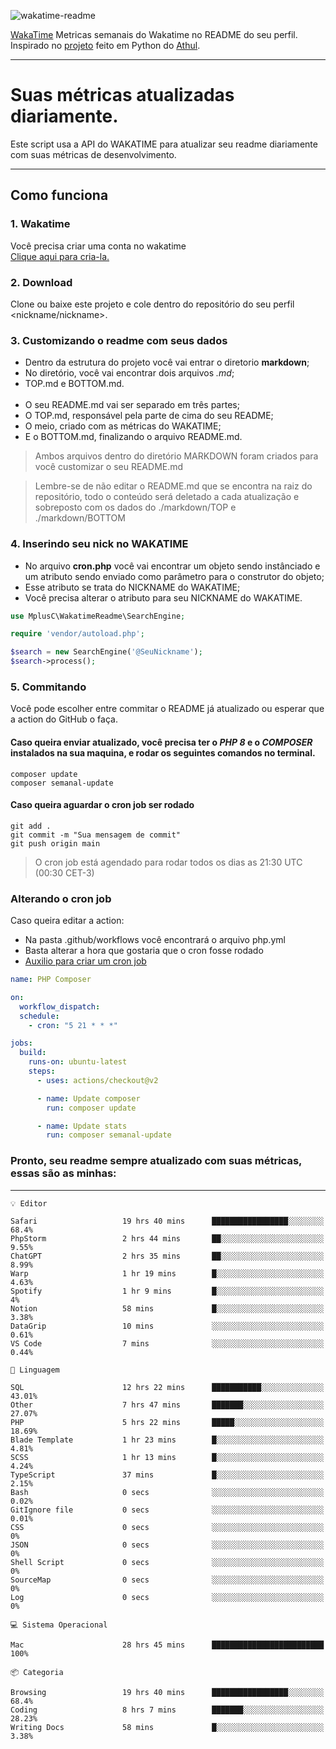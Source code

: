 ![wakatime-readme](https://socialify.git.ci/bymatheus/wakatime-readme/image?description=1&descriptionEditable=M%C3%A9tricas%20semanais%20do%20Wakatime%20no%20seu%20README%20de%20perfil.&font=KoHo&forks=1&language=1&owner=1&pattern=Signal&stargazers=1&theme=Dark)

[WakaTime](https://wakatime.com) Metricas semanais do Wakatime no README do seu perfil. <br>
Inspirado no [projeto](https://github.com/athul/waka-readme) feito em Python do [Athul](https://github.com/athul).
___

# Suas métricas atualizadas diariamente.
Este script usa a API do WAKATIME para atualizar seu readme diariamente com suas métricas de desenvolvimento.

___

## Como funciona

### 1. Wakatime
Você precisa criar uma conta no wakatime <br>
[Clique aqui para cria-la.](https://wakatime.com) 

### 2. Download
Clone ou baixe este projeto e cole dentro do repositório do seu perfil <nickname/nickname>.

### 3. Customizando o readme com seus dados
- Dentro da estrutura do projeto você vai entrar o diretorio **markdown**;  
- No diretório, você vai encontrar dois arquivos *.md*;
- TOP.md e BOTTOM.md.
<br><br>
- O seu README.md vai ser separado em três partes; 
- O TOP.md, responsável pela parte de cima do seu README;
- O meio, criado com as métricas do WAKATIME;
- E o BOTTOM.md, finalizando o arquivo README.md.<br>

> Ambos arquivos dentro do diretório MARKDOWN foram criados para você customizar o seu README.md

> Lembre-se de não editar o README.md que se encontra na raiz do repositório, todo o conteúdo será deletado a cada atualização e sobreposto com os dados do ./markdown/TOP e ./markdown/BOTTOM

### 4. Inserindo seu nick no WAKATIME
- No arquivo **cron.php** você vai encontrar um objeto sendo instânciado e um atributo sendo enviado como parâmetro para o construtor do objeto;
- Esse atributo se trata do NICKNAME do WAKATIME;
- Você precisa alterar o atributo para seu NICKNAME do WAKATIME.

```php
use MplusC\WakatimeReadme\SearchEngine;

require 'vendor/autoload.php';

$search = new SearchEngine('@SeuNickname');
$search->process();
```

### 5. Commitando
Você pode escolher entre commitar o README já atualizado ou esperar que a action do GitHub o faça. <br>

#### Caso queira enviar atualizado, você precisa ter o *PHP 8* e o *COMPOSER* instalados na sua maquina, e rodar os seguintes comandos no terminal.
```composer
composer update
composer semanal-update 
```

#### Caso queira aguardar o cron job ser rodado 
```git 
git add .
git commit -m "Sua mensagem de commit"
git push origin main
```

>O cron job está agendado para rodar todos os dias as 21:30 UTC (00:30 CET-3) 

### Alterando o cron job
Caso queira editar a action:

- Na pasta .github/workflows você encontrará o arquivo php.yml
- Basta alterar a hora que gostaria que o cron fosse rodado
- [Auxilio para criar um cron job](https://crontab.guru)

```yml
name: PHP Composer

on:
  workflow_dispatch:
  schedule:
    - cron: "5 21 * * *"

jobs:
  build:
    runs-on: ubuntu-latest
    steps:
      - uses: actions/checkout@v2

      - name: Update composer
        run: composer update

      - name: Update stats
        run: composer semanal-update
```

### Pronto, seu readme sempre atualizado com suas métricas, essas são as minhas:

___
```text
💡 Editor

Safari                   19 hrs 40 mins      █████████████████░░░░░░░░      68.4%
PhpStorm                 2 hrs 44 mins       ██░░░░░░░░░░░░░░░░░░░░░░░      9.55%
ChatGPT                  2 hrs 35 mins       ██░░░░░░░░░░░░░░░░░░░░░░░      8.99%
Warp                     1 hr 19 mins        █░░░░░░░░░░░░░░░░░░░░░░░░      4.63%
Spotify                  1 hr 9 mins         █░░░░░░░░░░░░░░░░░░░░░░░░         4%
Notion                   58 mins             █░░░░░░░░░░░░░░░░░░░░░░░░      3.38%
DataGrip                 10 mins             ░░░░░░░░░░░░░░░░░░░░░░░░░      0.61%
VS Code                  7 mins              ░░░░░░░░░░░░░░░░░░░░░░░░░      0.44%
```
```text
💬 Linguagem

SQL                      12 hrs 22 mins      ███████████░░░░░░░░░░░░░░     43.01%
Other                    7 hrs 47 mins       ███████░░░░░░░░░░░░░░░░░░     27.07%
PHP                      5 hrs 22 mins       █████░░░░░░░░░░░░░░░░░░░░     18.69%
Blade Template           1 hr 23 mins        █░░░░░░░░░░░░░░░░░░░░░░░░      4.81%
SCSS                     1 hr 13 mins        █░░░░░░░░░░░░░░░░░░░░░░░░      4.24%
TypeScript               37 mins             █░░░░░░░░░░░░░░░░░░░░░░░░      2.15%
Bash                     0 secs              ░░░░░░░░░░░░░░░░░░░░░░░░░      0.02%
GitIgnore file           0 secs              ░░░░░░░░░░░░░░░░░░░░░░░░░      0.01%
CSS                      0 secs              ░░░░░░░░░░░░░░░░░░░░░░░░░         0%
JSON                     0 secs              ░░░░░░░░░░░░░░░░░░░░░░░░░         0%
Shell Script             0 secs              ░░░░░░░░░░░░░░░░░░░░░░░░░         0%
SourceMap                0 secs              ░░░░░░░░░░░░░░░░░░░░░░░░░         0%
Log                      0 secs              ░░░░░░░░░░░░░░░░░░░░░░░░░         0%
```
```text
💻 Sistema Operacional

Mac                      28 hrs 45 mins      █████████████████████████       100%
```
```text
📦 Categoria

Browsing                 19 hrs 40 mins      █████████████████░░░░░░░░      68.4%
Coding                   8 hrs 7 mins        ███████░░░░░░░░░░░░░░░░░░     28.23%
Writing Docs             58 mins             █░░░░░░░░░░░░░░░░░░░░░░░░      3.38%
```
